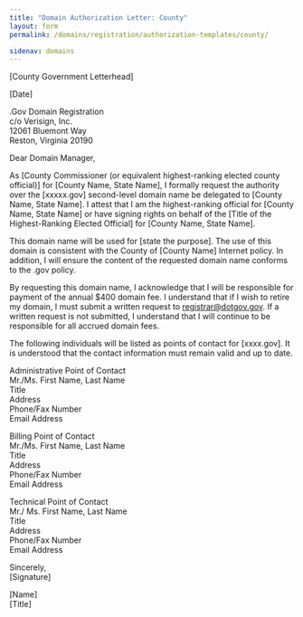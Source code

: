 ```yaml
---
title: "Domain Authorization Letter: County"
layout: form
permalink: /domains/registration/authorization-templates/county/

sidenav: domains
---
```


[County Government Letterhead]

[Date]

.Gov Domain Registration  
c/o Verisign, Inc.  
12061 Bluemont Way  
Reston, Virginia 20190

Dear Domain Manager,

As [County Commissioner (or equivalent highest-ranking elected county official)] for [County Name, State Name], I formally request the authority over the [xxxxx.gov] second-level domain name be delegated to [County Name, State Name]. I attest that I am the highest-ranking official for [County Name, State Name] or have signing rights on behalf of the [Title of the Highest-Ranking Elected Official] for [County Name,
State Name].

This domain name will be used for [state the purpose]. The use of this domain is consistent with the County of [County Name] Internet policy. In addition, I will ensure the content of the requested domain name conforms to the .gov policy.

By requesting this domain name, I acknowledge that I will be responsible for payment of the annual $400 domain fee. I understand that if I wish to retire my domain, I must submit a written request to registrar@dotgov.gov. If a written request is not submitted, I understand that I will continue to be responsible for all accrued domain fees.

The following individuals will be listed as points of contact for [xxxx.gov]. It is understood that the contact information must remain valid and up to date.

Administrative Point of Contact  
Mr./Ms. First Name, Last Name  
Title  
Address  
Phone/Fax Number  
Email Address  

Billing Point of Contact  
Mr./Ms. First Name, Last Name  
Title  
Address  
Phone/Fax Number  
Email Address  

Technical Point of Contact  
Mr./ Ms. First Name, Last Name  
Title  
Address  
Phone/Fax Number  
Email Address  

Sincerely,  
[Signature]

[Name]  
[Title]
